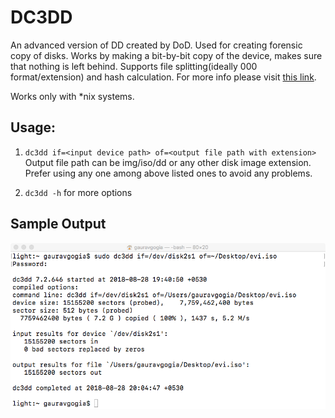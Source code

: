 # DC3DD
An advanced version of DD created by DoD. Used for creating forensic copy of disks.
Works by making a bit-by-bit copy of the device, makes sure that nothing is left behind.
Supports file splitting(ideally 000 format/extension) and hash calculation.
For more info please visit [this link](https://forensicswiki.org/wiki/Dc3dd).

Works only with *nix systems.

## Usage:
1. `dc3dd if=<input device path> of=<output file path with extension>`
Output file path can be img/iso/dd or any other disk image extension.
Prefer using any one among above listed ones to avoid any problems.

2. `dc3dd -h` for more options

## Sample Output
![sample output](./pics/dc3dd.png "DC3DD Output")